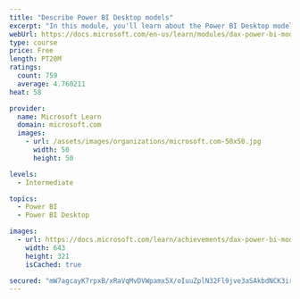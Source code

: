 ```yaml
---
title: "Describe Power BI Desktop models"
excerpt: "In this module, you'll learn about the Power BI Desktop model structure, star schema design basics, analytics queries, and report visual configuration. This module provides a strong foundation on which you can learn to optimize model designs and add model calculations."
webUrl: https://docs.microsoft.com/en-us/learn/modules/dax-power-bi-models/
type: course
price: Free
length: PT20M
ratings:
  count: 759
  average: 4.760211
heat: 58

provider:
  name: Microsoft Learn
  domain: microsoft.com
  images:
    - url: /assets/images/organizations/microsoft.com-50x50.jpg
      width: 50
      height: 50

levels:
  - Intermediate

topics:
  - Power BI
  - Power BI Desktop

images:
  - url: https://docs.microsoft.com/learn/achievements/dax-power-bi-models-social.png
    width: 643
    height: 321
    isCached: true

secured: "mW7agcayK7rpxB/xRaVqMvDVWpamx5X/oIuuZplN32Fl9jve3aSAkbdNCK3irVMkV5DEJ/PM2QH1eyYUbx8i/7A1s06W4SAjidxuSWgU8bId6im1zL75WonyGeTVC3X08iwN6cQC3cOoAlQk+t7Va14+RN5yTmvgZG2VbYp/EMs7jdeK6esp6bB01yyx4NODze2BcQLFBFwSvh9aFO2OuwgF8FapvaFysihLNgLJW7/P0TOI672L0doSEsJM9Sf6MQ/rSCf8FY2J2EsAvdJCVXmmpNerY0V6tzrFo3rrvMdPHf8oKh+3QgE4igb6EkdWoTijBogJgZG8Z/1o7lez/OKMNm9MNgWNOIXDcNi3ZpUy7d37L2/5zm8n87IpQQcGvI8rCLmSEOptCRUenB1uclnh6XyqRNhUazx2zLxiwzY=;lQJZ+J5AX0IV3hEfHs0kcw=="
---
```



